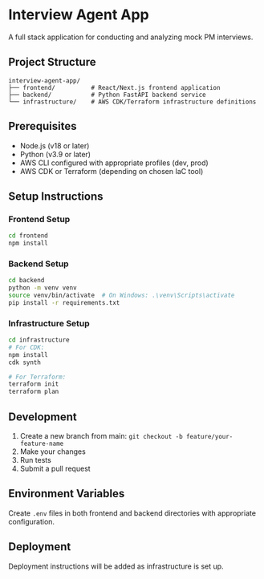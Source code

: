 # Interview Agent App

A full stack application for conducting and analyzing mock PM interviews.

## Project Structure

```
interview-agent-app/
├── frontend/          # React/Next.js frontend application
├── backend/           # Python FastAPI backend service
└── infrastructure/    # AWS CDK/Terraform infrastructure definitions
```

## Prerequisites

- Node.js (v18 or later)
- Python (v3.9 or later)
- AWS CLI configured with appropriate profiles (dev, prod)
- AWS CDK or Terraform (depending on chosen IaC tool)

## Setup Instructions

### Frontend Setup
```bash
cd frontend
npm install
```

### Backend Setup
```bash
cd backend
python -m venv venv
source venv/bin/activate  # On Windows: .\venv\Scripts\activate
pip install -r requirements.txt
```

### Infrastructure Setup
```bash
cd infrastructure
# For CDK:
npm install
cdk synth

# For Terraform:
terraform init
terraform plan
```

## Development

1. Create a new branch from main: `git checkout -b feature/your-feature-name`
2. Make your changes
3. Run tests
4. Submit a pull request

## Environment Variables

Create `.env` files in both frontend and backend directories with appropriate configuration.

## Deployment

Deployment instructions will be added as infrastructure is set up. 